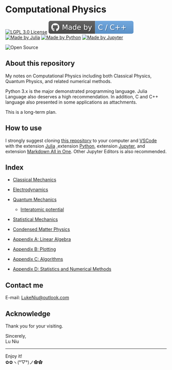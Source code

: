 # Computational Physics

[![LGPL 3.0 License](https://github.com/ConAntares/Temples/blob/master/Attachments/LicenseLGPL3.0.svg)](https://www.gnu.org/licenses/lgpl-3.0)
[![Made by C/C++](https://github.com/Photonico/Templates/blob/master/Attachments/MadebyCCpp.svg)](https://isocpp.org/)
[![Made by Julia](https://github.com/ConAntares/Temples/blob/master/Attachments/MadebyJulia.svg)](https://julialang.org/)
[![Made by Python](https://github.com/ConAntares/Temples/blob/master/Attachments/MadebyPython.svg)](https://www.python.org/)
[![Made by Jupyter](https://github.com/ConAntares/Temples/blob/master/Attachments/MadebyJupyter.svg)](https://jupyter.org/)

![Open Source](https://github.com/ConAntares/Temples/blob/master/Attachments/OpenSource.svg)

## About this repository

My notes on Computational Physics including both Classical Physics, Quantum Physics, and related numerical methods.

Python 3.x is the major demonstrated programming language. Julia Language also deserves a high recommendation. In addition, C and C++ language also presented in some applications as attachments.

This is a long-term plan.

## How to use

I strongly suggest cloning [this repository](https://github.com/ConAntares/Algorithms.git) to your computer and [VSCode](https://code.visualstudio.com/) with the extension [Julia](https://marketplace.visualstudio.com/items?itemName=julialang.language-julia) ,extension [Python](https://marketplace.visualstudio.com/items?itemName=ms-python.python), extension [Jupyter](https://marketplace.visualstudio.com/items?itemName=ms-toolsai.jupyter), and extension [Markdown All in One](https://marketplace.visualstudio.com/items?itemName=yzhang.markdown-all-in-one). Other Jupyter Editors is also recommended.  

## Index

* [Classical Mechanics](Classical%20Mechanics)  

* [Electrodynamics](Electrodynamics)  

* [Quantum Mechanics](Quantum%20Mechanics)  
  * [Interatomic potential](Quantum%20Mechanics/Interatomic%20potential.ipynb)  

* [Statistical Mechanics](Statistical%20Mechanics)  

* [Condensed Matter Physics](Condensed%20Matter%20Physics)  

* [Appendix A: Linear Algebra](Appendix%20A%20Linear%20Algebra)  

* [Appendix B: Plotting](Appendix%20B%20Plotting)  

* [Appendix C: Algorithms](Appendix%20C%20Algorithms)

* [Appendix D: Statistics and Numerical Methods](Appendix%20D%20Statistics%20and%20Numerical%20Methods)  

## Contact me

E-mail: LukeNiu@outlook.com  

## Acknowledge

Thank you for your visiting.

Sincerely,  
Lu Niu

----
Enjoy it!  
✿✿ヽ(°▽°)ノ✿✿
